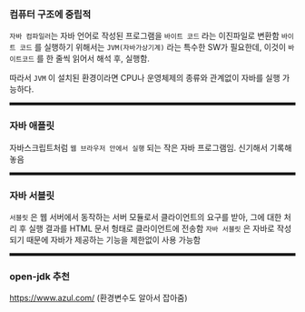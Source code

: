 ### 컴퓨터 구조에 중립적

`자바 컴파일러`는 자바 언어로 작성된 프로그램을 `바이트 코드` 라는 이진파일로 변환함
`바이트 코드` 를 실행하기 위해서는 `JVM(자바가상기계)` 라는 특수한 SW가 필요한데,
이것이 `바이트코드` 를 한 줄씩 읽어서 해석 후, 실행함.

따라서 `JVM` 이 설치된 환경이라면 CPU나 운영체제의 종류와 관계없이 자바를 실행 가능하다.

<hr style="height:5px">

### 자바 애플릿

자바스크립트처럼 `웹 브라우저 안에서 실행` 되는 작은 자바 프로그램임.
신기해서 기록해놓음

<hr style="height:5px">

### 자바 서블릿

`서블릿` 은 웹 서버에서 동작하는 서버 모듈로서 클라이언트의 요구를 받아,
그에 대한 처리 후 실행 결과를 HTML 문서 헝태로 클라이언트에 전송함
`자바 서블릿` 은 자바로 작성되기 때문에 자바가 제공하는 기능을 제한없이 사용 가능함

<hr style="height:5px">

### open-jdk 추천

https://www.azul.com/
(환경변수도 알아서 잡아줌)
